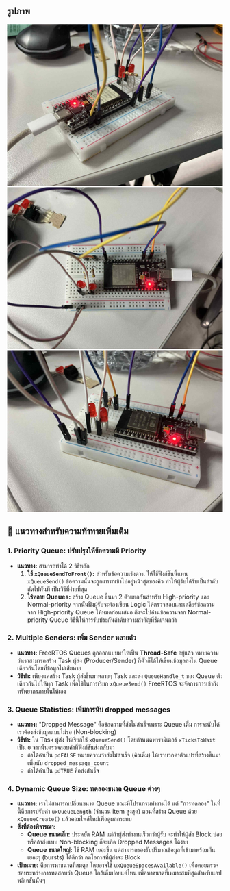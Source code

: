 ## รูปภาพ
![lab00-01-2](../../Image/lab02-03-1.jpg)
![lab00-01-3](../../Image/lab02-03-2.jpg)
![lab00-01-1](../../Image/lab02-03-3.jpg)

## 🚀 แนวทางสำหรับความท้าทายเพิ่มเติม

### 1. Priority Queue: ปรับปรุงให้ข้อความมี Priority

*   **แนวทาง:** สามารถทำได้ 2 วิธีหลัก
    1.  **ใช้ `xQueueSendToFront()`:** สำหรับข้อความเร่งด่วน ให้ใช้ฟังก์ชันนี้แทน `xQueueSend()` ข้อความนั้นจะถูกแทรกเข้าไปอยู่หน้าสุดของคิว ทำให้ผู้รับได้รับเป็นลำดับถัดไปทันที เป็นวิธีที่ง่ายที่สุด
    2.  **ใช้หลาย Queues:** สร้าง Queue ขึ้นมา 2 ตัวแยกกันสำหรับ High-priority และ Normal-priority จากนั้นฝั่งผู้รับจะต้องเขียน Logic ให้ตรวจสอบและเคลียร์ข้อความจาก High-priority Queue ให้หมดก่อนเสมอ ถึงจะไปอ่านข้อความจาก Normal-priority Queue วิธีนี้ให้การรับประกันลำดับความสำคัญที่ชัดเจนกว่า

### 2. Multiple Senders: เพิ่ม Sender หลายตัว

*   **แนวทาง:** FreeRTOS Queues ถูกออกแบบมาให้เป็น **Thread-Safe** อยู่แล้ว หมายความว่าเราสามารถสร้าง Task ผู้ส่ง (Producer/Sender) กี่ตัวก็ได้ให้เขียนข้อมูลลงใน Queue เดียวกันโดยที่ข้อมูลไม่เสียหาย
*   **วิธีทำ:** เพียงแค่สร้าง Task ผู้ส่งขึ้นมาหลายๆ Task และส่ง `QueueHandle_t` ของ Queue ตัวเดียวกันไปให้ทุก Task เพื่อใช้ในการเรียก `xQueueSend()` FreeRTOS จะจัดการการเข้าถึงทรัพยากรภายในให้เอง

### 3. Queue Statistics: เพิ่มการนับ dropped messages

*   **แนวทาง:** "Dropped Message" คือข้อความที่ส่งไม่สำเร็จเพราะ Queue เต็ม การจะนับได้ เราต้องส่งข้อมูลแบบไม่รอ (Non-blocking)
*   **วิธีทำ:** ใน Task ผู้ส่ง ให้เรียกใช้ `xQueueSend()` โดยกำหนดพารามิเตอร์ `xTicksToWait` เป็น `0` จากนั้นตรวจสอบค่าที่ฟังก์ชันส่งกลับมา
    *   ถ้าได้ค่าเป็น `pdFALSE` หมายความว่าส่งไม่สำเร็จ (คิวเต็ม) ให้เราบวกค่าตัวแปรที่สร้างขึ้นมาเพื่อนับ `dropped_message_count`
    *   ถ้าได้ค่าเป็น `pdTRUE` คือส่งสำเร็จ

### 4. Dynamic Queue Size: ทดลองขนาด Queue ต่างๆ

*   **แนวทาง:** เราไม่สามารถเปลี่ยนขนาด Queue ขณะที่โปรแกรมทำงานได้ แต่ "การทดลอง" ในที่นี้คือการปรับค่า `uxQueueLength` (จำนวน item สูงสุด) ตอนที่สร้าง Queue ด้วย `xQueueCreate()` แล้วคอมไพล์ใหม่เพื่อดูผลกระทบ
*   **สิ่งที่ต้องพิจารณา:**
    *   **Queue ขนาดเล็ก:** ประหยัด RAM แต่ถ้าผู้ส่งทำงานเร็วกว่าผู้รับ จะทำให้ผู้ส่ง Block บ่อย หรือถ้าส่งแบบ Non-blocking ก็จะเกิด Dropped Messages ได้ง่าย
    *   **Queue ขนาดใหญ่:** ใช้ RAM เยอะขึ้น แต่สามารถรองรับปริมาณข้อมูลที่เข้ามาพร้อมกันเยอะๆ (bursts) ได้ดีกว่า ลดโอกาสที่ผู้ส่งจะ Block
*   **เป้าหมาย:** คือการหาขนาดที่สมดุล โดยอาจใช้ `uxQueueSpacesAvailable()` เพื่อคอยตรวจสอบระหว่างการทดสอบว่า Queue ใกล้เต็มบ่อยแค่ไหน เพื่อหาขนาดที่เหมาะสมที่สุดสำหรับแอปพลิเคชันนั้นๆ